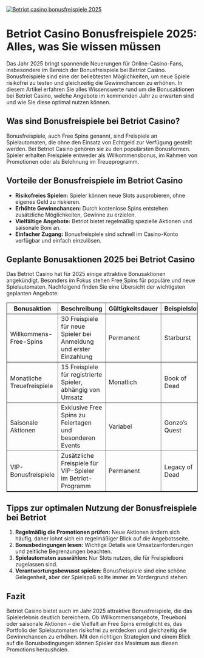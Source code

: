 [![Betriot casino bonusfreispiele 2025](https://123-caf.pages.dev/gitsignup.png)](https://vrmoo.ru/Bt82HjjY)

<h1>Betriot Casino Bonusfreispiele 2025: Alles, was Sie wissen müssen</h1>  <p>Das Jahr 2025 bringt spannende Neuerungen für Online-Casino-Fans, insbesondere im Bereich der Bonusfreispiele bei Betriot Casino. Bonusfreispiele sind eine der beliebtesten Möglichkeiten, um neue Spiele risikofrei zu testen und gleichzeitig die Gewinnchancen zu erhöhen. In diesem Artikel erfahren Sie alles Wissenswerte rund um die Bonusaktionen bei Betriot Casino, welche Angebote im kommenden Jahr zu erwarten sind und wie Sie diese optimal nutzen können.</p>  <h2>Was sind Bonusfreispiele bei Betriot Casino?</h2>  <p>Bonusfreispiele, auch Free Spins genannt, sind Freispiele an Spielautomaten, die ohne den Einsatz von Echtgeld zur Verfügung gestellt werden. Bei Betriot Casino gehören sie zu den populärsten Bonusformen. Spieler erhalten Freispiele entweder als Willkommensbonus, im Rahmen von Promotionen oder als Belohnung im Treueprogramm.</p>  <h2>Vorteile der Bonusfreispiele im Betriot Casino</h2>  <ul>   <li><strong>Risikofreies Spielen:</strong> Spieler können neue Slots ausprobieren, ohne eigenes Geld zu riskieren.</li>   <li><strong>Erhöhte Gewinnchancen:</strong> Durch kostenlose Spins entstehen zusätzliche Möglichkeiten, Gewinne zu erzielen.</li>   <li><strong>Vielfältige Angebote:</strong> Betriot bietet regelmäßig spezielle Aktionen und saisonale Boni an.</li>   <li><strong>Einfacher Zugang:</strong> Bonusfreispiele sind schnell im Casino-Konto verfügbar und einfach einzulösen.</li> </ul>  <h2>Geplante Bonusaktionen 2025 bei Betriot Casino</h2>  <p>Das Betriot Casino hat für 2025 einige attraktive Bonusaktionen angekündigt. Besonders im Fokus stehen Free Spins für populäre und neue Spielautomaten. Nachfolgend finden Sie eine Übersicht der wichtigsten geplanten Angebote:</p>  <table border="1" cellpadding="8" cellspacing="0">   <thead>     <tr>       <th>Bonusaktion</th>       <th>Beschreibung</th>       <th>Gültigkeitsdauer</th>       <th>Beispielslot</th>     </tr>   </thead>   <tbody>     <tr>       <td>Willkommens-Free-Spins</td>       <td>30 Freispiele für neue Spieler bei Anmeldung und erster Einzahlung</td>       <td>Permanent</td>       <td>Starburst</td>     </tr>     <tr>       <td>Monatliche Treuefreispiele</td>       <td>15 Freispiele für registrierte Spieler, abhängig von Umsatz</td>       <td>Monatlich</td>       <td>Book of Dead</td>     </tr>     <tr>       <td>Saisonale Aktionen</td>       <td>Exklusive Free Spins zu Feiertagen und besonderen Events</td>       <td>Variabel</td>       <td>Gonzo’s Quest</td>     </tr>     <tr>       <td>VIP-Bonusfreispiele</td>       <td>Zusätzliche Freispiele für VIP-Spieler im Betriot-Programm</td>       <td>Permanent</td>       <td>Legacy of Dead</td>     </tr>   </tbody> </table>  <h2>Tipps zur optimalen Nutzung der Bonusfreispiele bei Betriot</h2>  <ol>   <li><strong>Regelmäßig die Promotionen prüfen:</strong> Neue Aktionen ändern sich häufig, daher lohnt sich ein regelmäßiger Blick auf die Angebotsseite.</li>   <li><strong>Bonusbedingungen lesen:</strong> Wichtige Details wie Umsatzanforderungen und zeitliche Begrenzungen beachten.</li>   <li><strong>Spielautomaten auswählen:</strong> Nur Slots nutzen, die für Freispielboni zugelassen sind.</li>   <li><strong>Verantwortungsbewusst spielen:</strong> Bonusfreispiele sind eine schöne Gelegenheit, aber der Spielspaß sollte immer im Vordergrund stehen.</li> </ol>  <h2>Fazit</h2>  <p>Betriot Casino bietet auch im Jahr 2025 attraktive Bonusfreispiele, die das Spielerlebnis deutlich bereichern. Ob Willkommensangebote, Treueboni oder saisonale Aktionen – die Vielfalt an Free Spins ermöglicht es, das Portfolio der Spielautomaten risikofrei zu entdecken und gleichzeitig die Gewinnchancen zu erhöhen. Mit den richtigen Strategien und einem Blick auf die Bonusbedingungen können Spieler das Maximum aus diesen Promotions herausholen.</p>